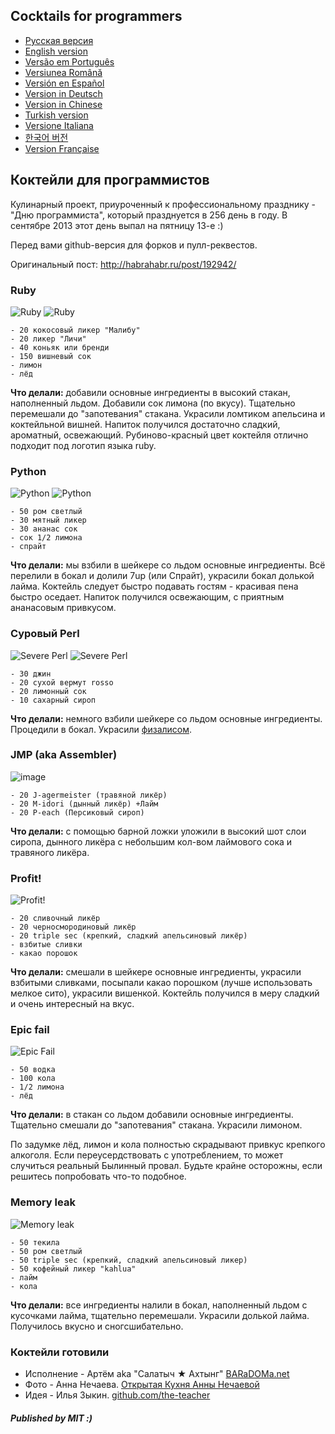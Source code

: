 ## Cocktails for programmers

* [Pусская версия](README.md)
* [English version](cocktails_for_programers.md)
* [Versão em Português](coqueteis_para_programadores.md)
* [Versiunea Română](cocktailuri_pentru_programatori.md)
* [Versión en Español](cócteles_para_programadores.md)
* [Version in Deutsch](cocktails_fuer_programmierer.md)
* [Version in Chinese](程序员鸡尾酒.md)
* [Turkish version](programcılar_için_kokteyller.md)
* [Versione Italiana](cocktails_per_programmatori.md)
* [한국어 버전](프로그래머를_위한_칵테일.md)
* [Version Française](cocktails_pour_programmeurs.md)

## Коктейли для программистов

Кулинарный проект, приуроченный к профессиональному празднику - "Дню программиста", который празднуется в 256 день в году. В сентябре 2013 этот день выпал на пятницу 13-е :)

Перед вами github-версия для форков и пулл-реквестов.

Оригинальный пост: http://habrahabr.ru/post/192942/

### Ruby

<img src="http://habrastorage.org/getpro/habr/post_images/d9a/b87/91d/d9ab8791dff93a03020fc96faf408c48.jpg" alt="Ruby" title="Ruby" />

<img src="http://habr.habrastorage.org/post_images/c50/c74/b1b/c50c74b1bad7a7a785c5055eaeb6a0aa.jpg" alt="Ruby" title="Ruby" />


```
- 20 кокосовый ликер "Малибу"
- 20 ликер "Личи"
- 40 коньяк или бренди
- 150 вишневый сок 
- лимон
- лёд
```

**Что делали:** добавили основные ингредиенты в высокий стакан, наполненный льдом. Добавили сок лимона (по вкусу). Тщательно перемешали до "запотевания" стакана. Украсили ломтиком апельсина и коктейльной вишней. Напиток получился достаточно сладкий, ароматный, освежающий. Рубиново-красный цвет коктейля отлично подходит под логотип языка ruby.

### Python

<img src="http://habr.habrastorage.org/post_images/a81/043/540/a81043540b546fe94fd3f8228c1be439.jpg" alt="Python" title="Python" />

<img src="http://habr.habrastorage.org/post_images/8b2/170/619/8b21706197f93ffde4f8f1d7cb9c444b.jpg" alt="Python" title="Python" />

```
- 50 ром светлый
- 30 мятный ликер
- 30 ананас сок
- сок 1/2 лимона
- спрайт
```

**Что делали:** мы взбили  в шейкере со льдом основные ингредиенты. Всё перелили в бокал и долили 7up (или Спрайт), украсили бокал долькой лайма. Коктейль следует быстро подавать гостям - красивая пена быстро оседает. Напиток получился освежающим, с приятным ананасовым привкусом.

### Суровый Perl

<img src="http://habr.habrastorage.org/post_images/122/4c2/773/1224c27737964d566311aae4fae37829.jpg" alt="Severe Perl" title="Severe Perl" />

<img src="http://habr.habrastorage.org/post_images/335/a14/7a8/335a147a8eff811aa6cf6470c84181bd.jpg" alt="Severe Perl" title="Severe Perl" />

```
- 30 джин
- 20 сухой вермут rosso
- 20 лимонный сок
- 10 сахарный сироп
```

**Что делали:** немного взбили шейкере со льдом основные ингредиенты. Процедили в бокал. Украсили <a href="http://ru.wikipedia.org/wiki/%D0%A4%D0%B8%D0%B7%D0%B0%D0%BB%D0%B8%D1%81">физалисом</a>.

### JMP (aka Assembler)

<img src="http://habr.habrastorage.org/post_images/e40/2f5/004/e402f5004acdd7ad9f7d834fed1dc6f1.jpg" alt="image" title="JMP" />

```
- 20 J-agermeister (травяной ликёр)
- 20 M-idori (дынный ликёр) +Лайм
- 20 P-each (Персиковый сироп)
```

**Что делали:** с помощью барной ложки уложили в высокий шот слои сиропа, дынного ликёра с небольшим кол-вом лаймового сока и травяного ликёра.

### Profit!

<img src="http://habr.habrastorage.org/post_images/962/c3f/122/962c3f12264c8baf7c00d7f5c2322905.jpg" alt="Profit!" title="Profit!"/>

```
- 20 сливочный ликёр
- 20 черносмородиновый ликёр 
- 20 triple sec (крепкий, сладкий апельсиновый ликёр)
- взбитые сливки
- какао порошок
```

**Что делали:** смешали в шейкере основные ингредиенты, украсили взбитыми сливками, посыпали какао порошком (лучше использовать мелкое сито), украсили вишенкой. Коктейль получился в меру сладкий и очень интересный на вкус.

### Epic fail

<img src="http://habr.habrastorage.org/post_images/56f/3dc/235/56f3dc2353b0f845a3e8c29512f68dd7.jpg" alt="Epic Fail" title="Epic Fail" />

```
- 50 водка
- 100 кола
- 1/2 лимона
- лёд
```

**Что делали:** в стакан со льдом добавили основные ингредиенты. Тщательно смешали до "запотевания" стакана. Украсили лимоном.

По задумке лёд, лимон и кола полностью скрадывают привкус крепкого алкоголя. Если переусердствовать с употреблением, то может случиться реальный Былинный провал. Будьте крайне осторожны, если решитесь попробовать что-то подобное.

### Memory leak

<img src="http://habr.habrastorage.org/post_images/6e8/159/0bf/6e81590bfa8295c4129415063b9ffde7.jpg" alt="Memory leak" title="Memory leak" />

```
- 50 текила
- 50 ром светлый
- 50 triple sec (крепкий, сладкий апельсиновый ликер)
- 50 кофейный ликер "kahlua"
- лайм
- кола
```

**Что делали:** все ингредиенты налили в бокал, наполненный льдом с кусочками лайма, тщательно перемешали. Украсили долькой лайма. Получилось вкусно и сногсшибательно.

### Коктейли готовили

* Исполнение - Артём aka "Салатыч ★ Ахтынг" [BARaDOMa.net](http://vk.com/baradomanet)
* Фото - Анна Нечаева. [Открытая Кухня Анны Нечаевой](http://open-cook.ru)
* Идея - Илья Зыкин. [github.com/the-teacher](https://github.com/the-teacher)

##### Published by MIT :)
